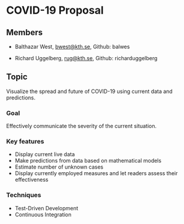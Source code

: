 # COVID-19 Proposal

## Members
* Balthazar West, bwest@kth.se, Github: balwes

* Richard Uggelberg, rug@kth.se, Github: richarduggelberg

## Topic
Visualize the spread and future of COVID-19 using current data and predictions.

### Goal
Effectively communicate the severity of the current situation.

### Key features
* Display current live data
* Make predictions from data based on mathematical models
* Estimate number of unknown cases
* Display currently employed measures and let readers assess their effectiveness

### Techniques
* Test-Driven Development
* Continuous Integration
